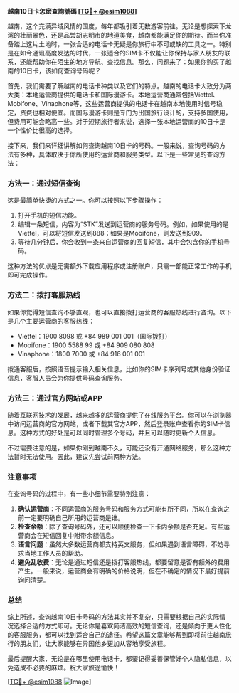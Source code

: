 **越南10日卡怎麽查詢號碼 [[TG💪+ @esim1088](https://t.me/s/esim1088)]**

越南，这个充满异域风情的国度，每年都吸引着无数游客前往。无论是想探索下龙湾的壮丽景色，还是品尝胡志明市的地道美食，越南都能满足你的期待。而当你准备踏上这片土地时，一张合适的电话卡无疑是你旅行中不可或缺的工具之一。特别是在如今通讯高度发达的时代，一张适合的SIM卡不仅能让你保持与家人朋友的联系，还能帮助你在陌生的地方导航、查找信息。那么，问题来了：如果你购买了越南的10日卡，该如何查询号码呢？

首先，我们需要了解越南的电话卡种类以及它们的特点。越南的电话卡大致分为两大类：本地运营商提供的电话卡和国际漫游卡。本地运营商通常包括Viettel、Mobifone、Vinaphone等，这些运营商提供的电话卡在越南本地使用时信号稳定，资费也相对便宜。而国际漫游卡则是专门为出国旅行设计的，支持多国使用，但费用可能会略高一些。对于短期旅行者来说，选择一张本地运营商的10日卡是一个性价比很高的选择。

接下来，我们来详细讲解如何查询越南10日卡的号码。一般来说，查询号码的方法有多种，具体取决于你所使用的运营商和服务类型。以下是一些常见的查询方法：

### 方法一：通过短信查询

这是最简单快捷的方式之一。你可以按照以下步骤操作：

1. 打开手机的短信功能。
2. 编辑一条短信，内容为“STK”发送到运营商的服务号码。例如，如果使用的是Viettel，可以将短信发送到888；如果是Mobifone，则发送到909。
3. 等待几分钟后，你会收到一条来自运营商的回复短信，其中会包含你的手机号码。

这种方法的优点是无需额外下载应用程序或注册账户，只需一部能正常工作的手机即可完成操作。

### 方法二：拨打客服热线

如果你觉得短信查询不够直观，也可以直接拨打运营商的客服热线进行咨询。以下是几个主要运营商的客服热线：

- Viettel：1900 8098 或 +84 989 001 001（国际拨打）
- Mobifone：1900 5588 99 或 +84 909 080 808
- Vinaphone：1800 7000 或 +84 916 001 001

拨通客服后，按照语音提示输入相关信息，比如你的SIM卡序列号或其他身份验证信息，客服人员会为你提供号码查询服务。

### 方法三：通过官方网站或APP

随着互联网技术的发展，越来越多的运营商提供了在线服务平台。你可以在浏览器中访问运营商的官方网站，或者下载其官方APP，然后登录账户查看你的SIM卡信息。这种方式的好处是可以同时管理多个号码，并且可以随时更新个人信息。

不过需要注意的是，如果你刚到越南不久，可能还没有开通网络服务，那么这种方法暂时无法使用。因此，建议先尝试前两种方法。

### 注意事项

在查询号码的过程中，有一些小细节需要特别注意：

1. **确认运营商**：不同运营商的服务号码和服务方式可能有所不同，所以在查询之前一定要明确自己所用的运营商是谁。
2. **检查余额**：除了查询号码外，还可以顺便检查一下卡内余额是否充足。有些运营商会在短信回复中附带余额信息。
3. **语言问题**：虽然大多数运营商都支持英文服务，但如果遇到语言障碍，不妨寻求当地工作人员的帮助。
4. **避免乱收费**：无论是通过短信还是拨打客服热线，都要留意是否有额外的费用产生。一般来说，运营商会有明确的价格说明，但在不确定的情况下最好提前询问清楚。

### 总结

综上所述，查询越南10日卡号码的方法其实并不复杂，只需要根据自己的实际情况选择合适的方式即可。无论你是喜欢简洁高效的短信查询，还是倾向于更人性化的客服服务，都可以找到适合自己的途径。希望这篇文章能够帮到即将前往越南旅行的朋友们，让大家能够在异国他乡更加从容地享受旅程。

最后提醒大家，无论是在哪里使用电话卡，都要记得妥善保管好个人隐私信息，以免造成不必要的麻烦。祝大家旅途愉快！

[[TG💪+ @esim1088](https://t.me/s/esim1088) ![Image](https://i.postimg.cc/4NQfJmqS/Snipaste-2025-05-13-00-14-12.png)]